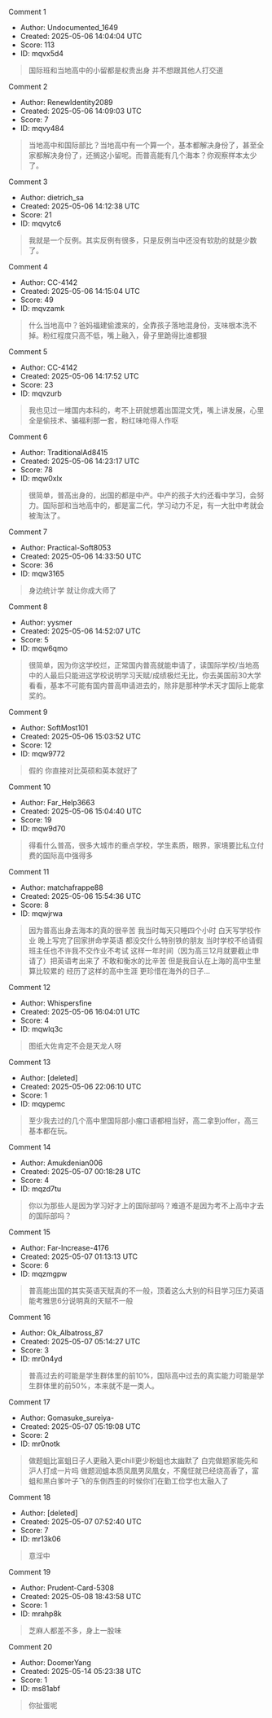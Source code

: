 Comment 1

- Author: Undocumented_1649
- Created: 2025-05-06 14:04:04 UTC
- Score: 113
- ID: mqvx5d4

> 国际班和当地高中的小留都是权贵出身 并不想跟其他人打交道

Comment 2

- Author: RenewIdentity2089
- Created: 2025-05-06 14:09:03 UTC
- Score: 7
- ID: mqvy484

> 当地高中和国际部比？当地高中有一个算一个，基本都解决身份了，甚至全家都解决身份了，还搁这小留呢。而普高能有几个海本？你观察样本太少了。

Comment 3

- Author: dietrich_sa
- Created: 2025-05-06 14:12:38 UTC
- Score: 21
- ID: mqvytc6

> 我就是一个反例。其实反例有很多，只是反例当中还没有软肋的就是少数了。

Comment 4

- Author: CC-4142
- Created: 2025-05-06 14:15:04 UTC
- Score: 49
- ID: mqvzamk

> 什么当地高中？爸妈福建偷渡来的，全靠孩子落地混身份，支味根本洗不掉。粉红程度只高不低，嘴上融入，骨子里跪得比谁都狠

Comment 5

- Author: CC-4142
- Created: 2025-05-06 14:17:52 UTC
- Score: 23
- ID: mqvzurb

> 我也见过一堆国内本科的，考不上研就想着出国混文凭，嘴上讲发展，心里全是偷技术、骗福利那一套，粉红味呛得人作呕

Comment 6

- Author: TraditionalAd8415
- Created: 2025-05-06 14:23:17 UTC
- Score: 78
- ID: mqw0xlx

> 很简单，普高出身的，出国的都是中产。中产的孩子大约还看中学习，会努力。国际部和当地高中的，都是富二代，学习动力不足，有一大批中考就会被淘汰了。

Comment 7

- Author: Practical-Soft8053
- Created: 2025-05-06 14:33:50 UTC
- Score: 36
- ID: mqw3165

> 身边统计学 就让你成大师了

Comment 8

- Author: yysmer
- Created: 2025-05-06 14:52:07 UTC
- Score: 5
- ID: mqw6qmo

> 很简单，因为你这学校烂，正常国内普高就能申请了，读国际学校/当地高中的人最后只能进这学校说明学习天赋/成绩极烂无比，你去美国前30大学看看，基本不可能有国内普高申请进去的，除非是那种学术天才国际上能拿奖的。

Comment 9

- Author: SoftMost101
- Created: 2025-05-06 15:03:52 UTC
- Score: 12
- ID: mqw9772

> 假的 你直接对比英硕和英本就好了

Comment 10

- Author: Far_Help3663
- Created: 2025-05-06 15:04:40 UTC
- Score: 19
- ID: mqw9d70

> 得看什么普高，很多大城市的重点学校，学生素质，眼界，家境要比私立付费的国际高中强得多

Comment 11

- Author: matchafrappe88
- Created: 2025-05-06 15:54:36 UTC
- Score: 8
- ID: mqwjrwa

> 因为普高出身去海本的真的很辛苦  我当时每天只睡四个小时 白天写学校作业 晚上写完了回家拼命学英语 都没交什么特别铁的朋友 当时学校不给请假 班主任也不许我不交作业不考试 这样一年时间（因为高三12月就要截止申请了）把英语考出来了 不敢和衡水的比辛苦 但是我自认在上海的高中生里算比较累的 经历了这样的高中生涯 更珍惜在海外的日子...

Comment 12

- Author: Whispersfine
- Created: 2025-05-06 16:04:01 UTC
- Score: 4
- ID: mqwlq3c

> 图纸大佐肯定不会是天龙人呀

Comment 13

- Author: [deleted]
- Created: 2025-05-06 22:06:10 UTC
- Score: 1
- ID: mqypemc

> 至少我去过的几个高中里国际部小瘤口语都相当好，高二拿到offer，高三基本都在玩。

Comment 14

- Author: Amukdenian006
- Created: 2025-05-07 00:18:28 UTC
- Score: 4
- ID: mqzd7tu

> 你以为那些人是因为学习好才上的国际部吗？难道不是因为考不上高中才去的国际部吗？

Comment 15

- Author: Far-Increase-4176
- Created: 2025-05-07 01:13:13 UTC
- Score: 6
- ID: mqzmgpw

> 普高能出国的其实英语天赋真的不一般，顶着这么大别的科目学习压力英语能考雅思6分说明真的天赋不一般

Comment 16

- Author: Ok_Albatross_87
- Created: 2025-05-07 05:14:27 UTC
- Score: 3
- ID: mr0n4yd

> 普高过去的可能是学生群体里的前10%，国际高中过去的真实能力可能是学生群体里的前50%，本来就不是一类人。

Comment 17

- Author: Gomasuke_sureiya-
- Created: 2025-05-07 05:19:08 UTC
- Score: 2
- ID: mr0notk

> 做题蛆比富蛆日子人更融入更chill更少粉蛆也太幽默了
> 白完做题家能先和沪人打成一片吗
> 做题润蛆本质凤凰男凤凰女，不魔怔就已经烧高香了，富蛆和黑白爹叶子飞的东倒西歪的时候你们在勤工俭学也太融入了

Comment 18

- Author: [deleted]
- Created: 2025-05-07 07:52:40 UTC
- Score: 7
- ID: mr13k06

> 意淫中

Comment 19

- Author: Prudent-Card-5308
- Created: 2025-05-08 18:43:58 UTC
- Score: 1
- ID: mrahp8k

> 芝麻人都差不多，身上一股味

Comment 20

- Author: DoomerYang
- Created: 2025-05-14 05:23:38 UTC
- Score: 1
- ID: ms81abf

> 你扯蛋呢
